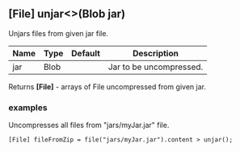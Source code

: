 ## [File] unjar<>(Blob jar)

Unjars files from given jar file.

| Name | Type | Default | Description             |
|------|------|---------|-------------------------|
| jar  | Blob |         | Jar to be uncompressed. |

Returns __[File]__ - arrays of File uncompressed from given jar.

### examples
Uncompresses all files from "jars/myJar.jar" file.

```
[File] fileFromZip = file("jars/myJar.jar").content > unjar();
```

